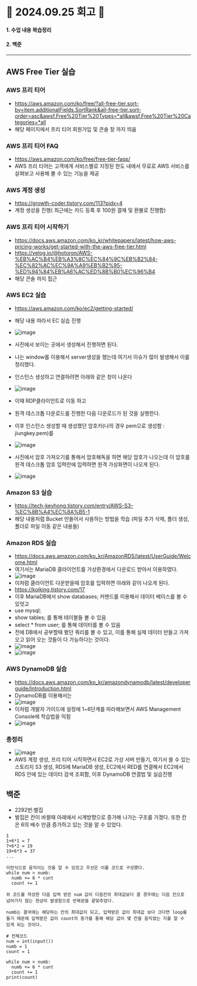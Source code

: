 # 📝 2024.09.25 회고 📝
#### 1. 수업 내용 복습정리
#### 2. 백준

---------------------------------

## AWS Free Tier 실습

### AWS 프리 티어
- https://aws.amazon.com/ko/free/?all-free-tier.sort-by=item.additionalFields.SortRank&all-free-tier.sort-order=asc&awsf.Free%20Tier%20Types=*all&awsf.Free%20Tier%20Categories=*all
- 해당 페이지에서 프리 티어 회원가입 및 콘솔 창 까지 띄움

### AWS 프리 티어 FAQ
- https://aws.amazon.com/ko/free/free-tier-faqs/
- AWS 프리 티어는 고객에게 서비스별로 지정된 한도 내에서 무료로 AWS 서비스를 살펴보고 사용해 볼 수 있는 기능을 제공

### AWS 계정 생성
- https://growth-coder.tistory.com/113?pidx=4
- 계정 생성을 진행( 최근에는 카드 등록 후 100원 결재 및 환불로 진행함)

### AWS 프리 티어 시작하기
- https://docs.aws.amazon.com/ko_kr/whitepapers/latest/how-aws-pricing-works/get-started-with-the-aws-free-tier.html
- https://velog.io/@hotoron/AWS-%EB%AC%B4%EB%A3%8C%EC%84%9C%EB%B2%84-%EC%82%AC%EC%9A%A9%EB%B2%95-%ED%94%84%EB%A6%AC%ED%8B%B0%EC%96%B4
- 해당 콘솔 까지 접근

### AWS EC2 실습
- https://aws.amazon.com/ko/ec2/getting-started/
- 해당 내용 따라서 EC 실습 진행
- ![image](https://github.com/user-attachments/assets/b94b8a43-7c62-45e1-be15-ff9865e0a6d9)
- 사진에서 보이는 곳에서 생성해서 진행하면 된다.
- 나는 window를 이용해서 server생성을 했는데 여기서 이슈가 많이 발생해서 이를 정리했다.

- 인스턴스 생성하고 연결하려면 아래와 같은 창이 나온다
- ![image](https://github.com/user-attachments/assets/012776d7-9cad-4a84-997b-20830af7e823)
- 이때 RDP클라이언트로 이동 하고
- 원격 데스크톱 다운로드를 진행한 다음 다운로드가 된 것을 실행한다.
- 이후 인스턴스 생성할 때 생성했던 암호키(나의 경우 pem으로 생성함 : jiungkey.pem)를
- ![image](https://github.com/user-attachments/assets/77640bb8-dd27-478a-841b-160c112745fe)
- 사진에서 암호 가져오기를 통해서 암호해독을 하면 해당 암호가 나오는데 이 암호를 원격 데스크톱 암호 입력란에 입력하면 원격 가상화면이 나오게 된다.
- ![image](https://github.com/user-attachments/assets/102b12c4-c96d-4f05-9d4f-0c8c9ae707f4)


### Amazon S3 실습
- https://tech-keyhong.tistory.com/entry/AWS-S3-%EC%8B%A4%EC%8A%B5-1
- 해당 내용처럼 Bucket 만들어서 사용하는 방법을 학습 (파일 추가 삭제, 폴더 생성, 폴더로 파일 이동 같은 내용들)

### Amazon RDS 실습
- https://docs.aws.amazon.com/ko_kr/AmazonRDS/latest/UserGuide/Welcome.html
- 여기서는 MariaDB 클라이언트를 가상환경에서 다운로드 받아서 이용하였다.
- ![image](https://github.com/user-attachments/assets/e261bf3b-d9fd-4b2c-8b1f-39b7ddd01c00)
- 이처럼 클라이언트 다운받을때 암호를 입력하면 아래와 같이 나오게 된다.
- https://koiking.tistory.com/17
- 이후 MariaDB에서 show databases; 커멘드를 이용해서 데이터 베이스를 볼 수 있엇고
- use mysql;
- show tables; 를 통해 테이블들 볼 수 있음
- select * from user; 를 통해 데이터를 볼 수 있음
- 전에 DB에서 공부할때 봤던 쿼리를 볼 수 있고, 이를 통해 실제 데이터 만들고 가져오고 읽어 오는 것들이 다 가능하다는 것이다.
- ![image](https://github.com/user-attachments/assets/9265da0b-705f-47a0-8a0f-5d5932580a3d)
- ![image](https://github.com/user-attachments/assets/da7e938a-6ac3-4e19-9335-93e2822a2d99)


### AWS DynamoDB 실습
- https://docs.aws.amazon.com/ko_kr/amazondynamodb/latest/developerguide/Introduction.html
- DynamoDB를 이용해서는
- ![image](https://github.com/user-attachments/assets/8a772224-a0a5-443c-b2a9-6c3892dc8743)
- 이처럼 개발자 가이드에 설정에 1~6단계를 따라해보면서 AWS Management Console에 학습법을 익힘
- ![image](https://github.com/user-attachments/assets/fbb2ff06-e76b-4f06-b4b4-e609e9259f59)

### 총정리
- ![image](https://github.com/user-attachments/assets/cb5f1dd4-1cb4-4f77-b06d-721d0a566e4c)
- AWS 계정 생성, 프리 티어 시작하면서 EC2로 가상 서버 만들기, 여기서 쓸 수 있는 스토리지 S3 생성, RDS에 MariaDB 생성, EC2에서 RED를 연결해서 EC2에서 RDS 안에 있는 데이터 검색 조회함, 이후 DynamoDB 연결법 및 실습진행

## 백준
- 2292번:벌집
- 벌집은 칸이 바뀔때 아래에서 시계방향으로 증가해 나가는 구조를 가졌다. 또한 칸은 6의 배수 만큼 증가하고 있는 것을 알 수 있었다.
```
1
1+6*1 = 7
7+6*2 = 19
19+6*3 = 37
...

이런식으로 움직이는 것을 알 수 있었고 우선은 이를 코드로 구성했다.
while num > numb:
  numb += 6 * cunt
  count += 1

위 코드를 작성한 다음 입력 받은 num 값이 다음칸의 최대값보다 클 경우에는 다음 칸으로 넘어가지 않는 현상이 발생함으로 반복문을 끝맞추었다.

numb는 결국에는 해당하는 칸의 최대값이 되고, 입력받은 값이 최대값 보다 크다면 loop를 돌기 때문에 입력받은 값이 count의 증가를 통해 해당 값이 몇 칸을 움직였는 지를 알 수 있게 되는 것이다.

# 전체코드
num = int(input())
numb = 1
count = 1

while num > numb:
  numb += 6 * cunt
  count += 1
print(count)
```
